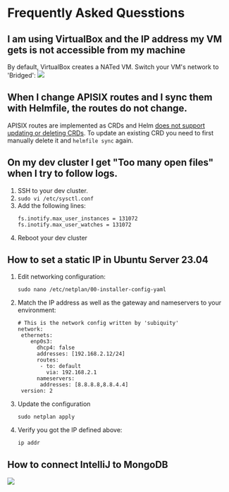 # Frequently Asked Quesstions

## I am using VirtualBox and the IP address my VM gets is not accessible from my machine
By default, VirtualBox creates a NATed VM. Switch your VM's network to 'Bridged':
![](/img/docs/dev-guide/vbox-bridged.png)

## When I change APISIX routes and I sync them with Helmfile, the routes do not change.
APISIX routes are implemented as CRDs and Helm [does not support updating or deleting CRDs](https://helm.sh/docs/chart_best_practices/custom_resource_definitions/). To update an existing CRD you need to
first manually delete it and `helmfile sync` again.

## On my dev cluster I get "Too many open files" when I try to follow logs.
1. SSH to your dev cluster.
2. `sudo vi /etc/sysctl.conf`
3. Add the following lines:
	```
	fs.inotify.max_user_instances = 131072
	fs.inotify.max_user_watches = 131072
	```
4. Reboot your dev cluster

## How to set a static IP in Ubuntu Server 23.04
1. Edit networking configuration:
	```
	sudo nano /etc/netplan/00-installer-config-yaml
	```
2. Match the IP address as well as the gateway and nameservers to your environment:
	```
	# This is the network config written by 'subiquity'
	network:
	 ethernets:
		enp0s3:
		  dhcp4: false
		  addresses: [192.168.2.12/24]
		  routes:
		   - to: default
			 via: 192.168.2.1
		  nameservers:
		   addresses: [8.8.8.8,8.8.4.4]
	 version: 2
	```
3. Update the configuration
	```
	sudo netplan apply
	```
4. Verify you got the IP defined above:
	```
	ip addr
	```

## How to connect IntelliJ to MongoDB
![](/img/docs/dev-guide/Data_Sources_and_Drivers.png)
